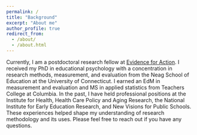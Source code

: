```yaml
---
permalink: /
title: "Background"
excerpt: "About me"
author_profile: true
redirect_from: 
  - /about/
  - /about.html
---
```


Currently, I am a postdoctoral research fellow at [Evidence for Action](https://www.evidenceforaction.org/). I received my PhD in educational psychology with a concentration in research methods, measurement, and evaluation from the Neag School of Education at the University of Connecticut. I earned an EdM in measurement and evaluation and MS in applied statistics from Teachers College at Columbia. In the past, I have held professional positions at the Institute for Health, Health Care Policy and Aging Research, the National Institute for Early Education Research, and New Visions for Public Schools. These experiences helped shape my understanding of research methodology and its uses. Please feel free to reach out if you have any questions.
